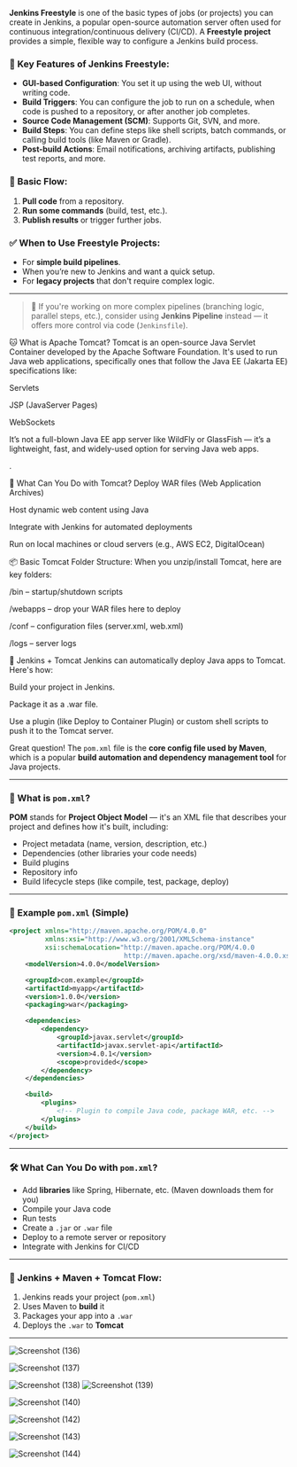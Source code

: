 **Jenkins Freestyle** is one of the basic types of jobs (or projects) you can create in Jenkins, a popular open-source automation server often used for continuous integration/continuous delivery (CI/CD). A **Freestyle project** provides a simple, flexible way to configure a Jenkins build process.

### 🔧 Key Features of Jenkins Freestyle:
- **GUI-based Configuration**: You set it up using the web UI, without writing code.
- **Build Triggers**: You can configure the job to run on a schedule, when code is pushed to a repository, or after another job completes.
- **Source Code Management (SCM)**: Supports Git, SVN, and more.
- **Build Steps**: You can define steps like shell scripts, batch commands, or calling build tools (like Maven or Gradle).
- **Post-build Actions**: Email notifications, archiving artifacts, publishing test reports, and more.

### 🧱 Basic Flow:
1. **Pull code** from a repository.
2. **Run some commands** (build, test, etc.).
3. **Publish results** or trigger further jobs.

### ✅ When to Use Freestyle Projects:
- For **simple build pipelines**.
- When you’re new to Jenkins and want a quick setup.
- For **legacy projects** that don't require complex logic.

---

> 🔁 If you're working on more complex pipelines (branching logic, parallel steps, etc.), consider using **Jenkins Pipeline** instead — it offers more control via code (`Jenkinsfile`).





🐱 What is Apache Tomcat?
Tomcat is an open-source Java Servlet Container developed by the Apache Software Foundation. It's used to run Java web applications, specifically ones that follow the Java EE (Jakarta EE) specifications like:

Servlets

JSP (JavaServer Pages)

WebSockets

It’s not a full-blown Java EE app server like WildFly or GlassFish — it’s a lightweight, fast, and widely-used option for serving Java web apps.






.

🚀 What Can You Do with Tomcat?
Deploy WAR files (Web Application Archives)

Host dynamic web content using Java

Integrate with Jenkins for automated deployments

Run on local machines or cloud servers (e.g., AWS EC2, DigitalOcean)




📦 Basic Tomcat Folder Structure:
When you unzip/install Tomcat, here are key folders:

/bin – startup/shutdown scripts

/webapps – drop your WAR files here to deploy

/conf – configuration files (server.xml, web.xml)

/logs – server logs




🔗 Jenkins + Tomcat
Jenkins can automatically deploy Java apps to Tomcat. Here's how:

Build your project in Jenkins.

Package it as a .war file.

Use a plugin (like Deploy to Container Plugin) or custom shell scripts to push it to the Tomcat server.

Great question! The `pom.xml` file is the **core config file used by Maven**, which is a popular **build automation and dependency management tool** for Java projects.

---

### 📄 What is `pom.xml`?
**POM** stands for **Project Object Model** — it's an XML file that describes your project and defines how it's built, including:

- Project metadata (name, version, description, etc.)
- Dependencies (other libraries your code needs)
- Build plugins
- Repository info
- Build lifecycle steps (like compile, test, package, deploy)

---

### 🧱 Example `pom.xml` (Simple)
```xml
<project xmlns="http://maven.apache.org/POM/4.0.0"
         xmlns:xsi="http://www.w3.org/2001/XMLSchema-instance"
         xsi:schemaLocation="http://maven.apache.org/POM/4.0.0 
                             http://maven.apache.org/xsd/maven-4.0.0.xsd">
    <modelVersion>4.0.0</modelVersion>

    <groupId>com.example</groupId>
    <artifactId>myapp</artifactId>
    <version>1.0.0</version>
    <packaging>war</packaging>

    <dependencies>
        <dependency>
            <groupId>javax.servlet</groupId>
            <artifactId>javax.servlet-api</artifactId>
            <version>4.0.1</version>
            <scope>provided</scope>
        </dependency>
    </dependencies>

    <build>
        <plugins>
            <!-- Plugin to compile Java code, package WAR, etc. -->
        </plugins>
    </build>
</project>
```

---

### 🛠 What Can You Do with `pom.xml`?
- Add **libraries** like Spring, Hibernate, etc. (Maven downloads them for you)
- Compile your Java code
- Run tests
- Create a `.jar` or `.war` file
- Deploy to a remote server or repository
- Integrate with Jenkins for CI/CD

---

### 🔗 Jenkins + Maven + Tomcat Flow:
1. Jenkins reads your project (`pom.xml`)
2. Uses Maven to **build** it
3. Packages your app into a `.war`
4. Deploys the `.war` to **Tomcat**

---



![Screenshot (136)](https://github.com/user-attachments/assets/d0a900db-39f6-4331-86b9-004c84c6783a)



![Screenshot (137)](https://github.com/user-attachments/assets/d089991c-8b3f-40e2-81ba-5d573c8b21eb)


![Screenshot (138)](https://github.com/user-attachments/assets/90036706-402c-41df-8e07-57521b3699ce)
![Screenshot (139)](https://github.com/user-attachments/assets/0171c264-17d3-4a99-b518-41e1e9cccc77)


![Screenshot (140)](https://github.com/user-attachments/assets/b51f9df2-6af5-406c-8413-f6841f53b311)

![Screenshot (142)](https://github.com/user-attachments/assets/fd09f0f3-60c1-4ecd-bc35-732e94c0e1c7)


![Screenshot (143)](https://github.com/user-attachments/assets/973abcde-1b4b-434c-98b0-24ee9c106709)


![Screenshot (144)](https://github.com/user-attachments/assets/83de63be-5418-4687-bfbe-621879410e4f)

